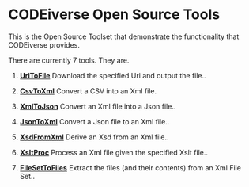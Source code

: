 
# CODEiverse Open Source Tools

This is the Open Source Toolset that demonstrate the functionality
that CODEiverse provides.

There are currently 7 tools.  They are.          
  1. **<a href="/codee42/CODEiverse-OST/blob/master/Docs/CommandLineTools/CLBCUriToFile.md">UriToFile</a>**
     Download the specified Uri and output the file..
 
  2. **<a href="/codee42/CODEiverse-OST/blob/master/Docs/CommandLineTools/CLBCCsvToXml.md">CsvToXml</a>**
     Convert a CSV into an Xml file.
 
  3. **<a href="/codee42/CODEiverse-OST/blob/master/Docs/CommandLineTools/CLBCXmlToJson.md">XmlToJson</a>**
     Convert an Xml file into a Json file..
 
  4. **<a href="/codee42/CODEiverse-OST/blob/master/Docs/CommandLineTools/CLBCJsonToXml.md">JsonToXml</a>**
     Convert a Json file to an Xml file..
 
  5. **<a href="/codee42/CODEiverse-OST/blob/master/Docs/CommandLineTools/CLBCXsdFromXml.md">XsdFromXml</a>**
     Derive an Xsd from an Xml file..
 
  6. **<a href="/codee42/CODEiverse-OST/blob/master/Docs/CommandLineTools/CLBCXsltProc.md">XsltProc</a>**
     Process an Xml file given the specified Xslt file..
 
  7. **<a href="/codee42/CODEiverse-OST/blob/master/Docs/CommandLineTools/CLBCFileSetToFiles.md">FileSetToFiles</a>**
     Extract the files (and their contents) from an Xml File Set..
 
  